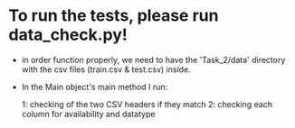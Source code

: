# To run the tests, please run data_check.py!

* in order function properly, we need to have the 'Task_2/data' directory with the csv files (train.csv & test.csv) inside.
* In the Main object's main method I run:

    1: checking of the two CSV headers if they match
    2: checking each column for availability and datatype
